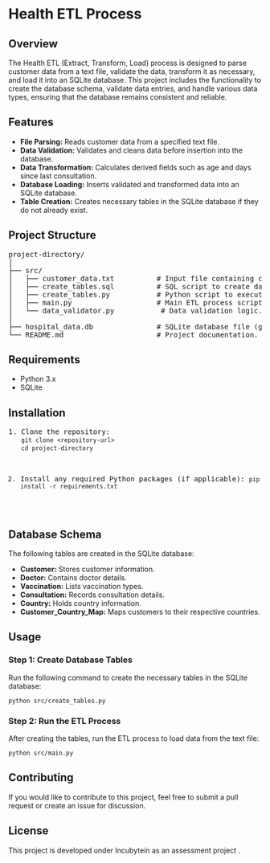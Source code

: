 <!DOCTYPE html>
<html lang="en">
<head>
    <meta charset="UTF-8">
    <meta name="viewport" content="width=device-width, initial-scale=1.0">
    <!-- <title>Health ETL Process</title>
    <style>
        body {
            font-family: Arial, sans-serif;
            line-height: 1.6;
            margin: 20px;
            background-color: #f4f4f4;
        }
        h1, h2, h3 {
            color: #333;
        }
        code {
            background-color: #e7e7e7;
            padding: 2px 4px;
            border-radius: 3px;
        }
        pre {
            background-color: #e7e7e7;
            padding: 10px;
            border-radius: 5px;
            overflow-x: auto;
        }
        ul {
            list-style-type: square;
        }
        .project-structure {
            background-color: #e7e7e7;
            padding: 10px;
            border-radius: 5px;
            overflow-x: auto;
        }
    </style> -->
</head>
<body>

<h1>Health ETL Process</h1>

<h2>Overview</h2>
<p>
    The Health ETL (Extract, Transform, Load) process is designed to parse customer data from a text file, validate the data, transform it as necessary, and load it into an SQLite database. This project includes the functionality to create the database schema, validate data entries, and handle various data types, ensuring that the database remains consistent and reliable.
</p>

<h2>Features</h2>
<ul>
    <li><strong>File Parsing:</strong> Reads customer data from a specified text file.</li>
    <li><strong>Data Validation:</strong> Validates and cleans data before insertion into the database.</li>
    <li><strong>Data Transformation:</strong> Calculates derived fields such as age and days since last consultation.</li>
    <li><strong>Database Loading:</strong> Inserts validated and transformed data into an SQLite database.</li>
    <li><strong>Table Creation:</strong> Creates necessary tables in the SQLite database if they do not already exist.</li>
</ul>

<h2>Project Structure</h2>
<div class="project-structure">
<pre>
project-directory/
│
├── src/
│   ├── customer_data.txt          # Input file containing customer data.
│   ├── create_tables.sql          # SQL script to create database tables.
│   ├── create_tables.py           # Python script to execute SQL script.
│   ├── main.py                    # Main ETL process script.
│   └── data_validator.py           # Data validation logic.
│
├── hospital_data.db               # SQLite database file (generated).
└── README.md                      # Project documentation.
</pre>
</div>

<h2>Requirements</h2>
<ul>
    <li>Python 3.x</li>
    <li>SQLite</li>
</ul>

<h2>Installation</h2>
<pre>
1. Clone the repository:
   <code>git clone &lt;repository-url&gt;</code>
   <code>cd project-directory</code>

2. Install any required Python packages (if applicable):
   <code>pip install -r requirements.txt</code>
</pre>

<h2>Database Schema</h2>
<p>The following tables are created in the SQLite database:</p>
<ul>
    <li><strong>Customer:</strong> Stores customer information.</li>
    <li><strong>Doctor:</strong> Contains doctor details.</li>
    <li><strong>Vaccination:</strong> Lists vaccination types.</li>
    <li><strong>Consultation:</strong> Records consultation details.</li>
    <li><strong>Country:</strong> Holds country information.</li>
    <li><strong>Customer_Country_Map:</strong> Maps customers to their respective countries.</li>
</ul>

<h2>Usage</h2>
<h3>Step 1: Create Database Tables</h3>
<p>Run the following command to create the necessary tables in the SQLite database:</p>
<pre>
<code>python src/create_tables.py</code>
</pre>

<h3>Step 2: Run the ETL Process</h3>
<p>After creating the tables, run the ETL process to load data from the text file:</p>
<pre>
<code>python src/main.py</code>
</pre>

<h2>Contributing</h2>
<p>If you would like to contribute to this project, feel free to submit a pull request or create an issue for discussion.</p>

<h2>License</h2>
<p>This project is developed under Incubytein as an assessment project .</p>

</body>
</html>